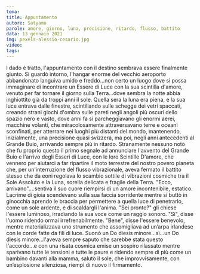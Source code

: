 ```yaml
---
tema:
title: Appuntamento
autore: Satyamo
parole: amore, giorno, luna, precisione, ritardo, flusso, battito
data: 13 gennaio 2021
img: pexels-alessio-cesario.jpg
video: 
tags: 
---
```

l dado è tratto, l'appuntamento con il destino sembrava essere finalmente giunto. Si guardò intorno, l'hangar enorme del vecchio aeroporto  abbandonato languiva umido e freddo...non certo un luogo dove si possa immaginare di incontrare un Essere di Luce con la sua scintilla d'amore, venuto per far tornare il giorno sulla Terra...dove sembra la notte abbia inghiottito già da troppi anni il sole. 
Quella sera la luna era piena, e la sua luce entrava dalle finestre, scintillando sulle schegge dei vetri spaccati, creando strani giochi d'ombra sulle pareti negli angoli più oscuri dello spazio nero e vasto, dove anni fa si parcheggiavano gli enormi aerei, macchine volanti, che miracolosamente attraversavano terre e oceani sconfinati, per atterrare nei luoghi più distanti del mondo, mantenendo, inizialmente, una precisione quasi svizzera, ma poi, negli anni antecedenti al Grande Buio, arrivando sempre più in ritardo. Stranamente nessuno notò che fu proprio questo il primo segnale ad annunciare l'avvento del Grande Buio e l'arrivo degli Esseri di Luce, con le loro Scintille D'amore, che vennero per aiutarci a far ripartire il moto terrestre del nostro povero pianeta che, per un'interruzione del flusso vibrazionale, aveva fermato il battito stesso che da eoni regolava lo scambio sottile di vibrazioni cosmiche tra il Sole Assoluto e la Luna, sorella delicata e fragile della Terra. 
"Ecco, arrivano"....sentiva il suo cuore riempirsi di un amore incontenibile, estatico.  Lacrime di gioia scendevano sulla sua faccia sorridente mentre si buttò in ginocchia aprendo le braccia per permettere a quella luce di penetrarlo, come un sole ardente, e di scaldargli l'anima. "Sei pronto?" gli chiese l'essere luminoso, irradiando la sua voce come un raggio sonoro.  "Si", disse l'uomo ridendo ormai irrefrenabilmente.  "Bene", disse l'essere benevolo, mentre materializzava uno strumento che assomigliava ad un’arpa irlandese con le corde fatte da fili di luce.  Suonò un Do diesis minore...sì...un  Do diesis minore...l'aveva sempre saputo che sarebbe stata questo l'accordo...e con una risata cosmica emise un sospiro rilassato mentre sparivano tutte le tensioni e tutte le paure e ridendo sempre di più come un bambino davanti alla mamma, salutò il sole, che improvvisamente, con un’esplosione silenziosa, riempì di nuovo il firmamento.